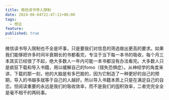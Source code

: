 ```yaml
---
title: 微信读书导入限制
date: 2024-06-04T22:47:11+08:00
tags:
  - 想法
feature: 
published: true
---
```


微信读书导入限制也不全是坏事，只是要我们对信息的筛选做出更高的要求。如果我们能够把许多时间半衰期长的书都看完，专注于当下每一本书的吸收，每个月三本其实已经很了不起，绝大多数人一年内可能一本书都没有办法看完。大多数人只是疯狂下载和导入书籍，用以缓解自己的fomo（错失恐惧症）。从神经学的角度来讲，下载的那一刻，他的大脑是有多巴胺的，因为它制造了一种更好的自己的预期，导入的书越多就等于自己的人越好。所以导入书籍本质上只是在满足自己的自恋。但阅读重要的永远是我们的吸收效率，而不是我们的囤积效率，二者完完全全是毫不相干的两码事。


